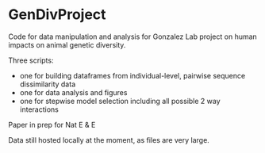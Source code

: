 # GenDivProject
Code for data manipulation and analysis for Gonzalez Lab project on human impacts on animal genetic diversity.

Three scripts:

+ one for building dataframes from individual-level, pairwise sequence dissimilarity data
+ one for data analysis and figures
+ one for stepwise model selection including all possible 2 way interactions

Paper in prep for Nat E & E

Data still hosted locally at the moment, as files are very large.
